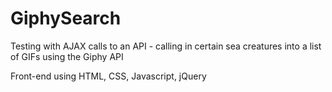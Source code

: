 # GiphySearch
Testing with AJAX calls to an API - calling in certain sea creatures into a list of GIFs using the Giphy API

Front-end using HTML, CSS, Javascript, jQuery
